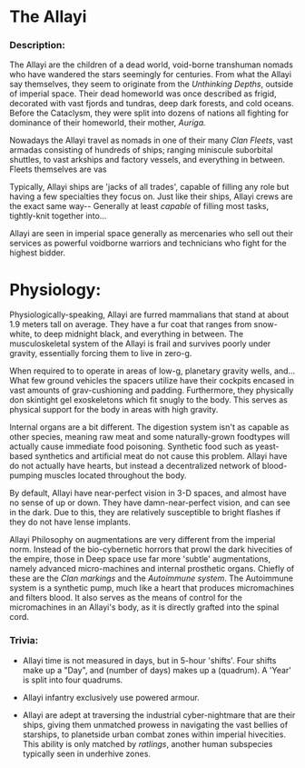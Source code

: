 # The Allayi

### Description:

The Allayi are the children of a dead world, void-borne transhuman nomads who have wandered the stars seemingly for centuries. From what the Allayi say themselves, they seem to originate from the *Unthinking Depths*, outside of imperial space. Their dead homeworld was once described as frigid, decorated with vast fjords and tundras, deep dark forests, and cold oceans. Before the Cataclysm, they were split into dozens of nations all fighting for dominance of their homeworld, their mother, *Auriga.*

Nowadays the Allayi travel as nomads in one of their many *Clan Fleets*, vast armadas consisting of hundreds of ships; ranging miniscule suborbital shuttles, to vast arkships and factory vessels, and everything in between. Fleets themselves are vas

Typically, Allayi ships are 'jacks of all trades', capable of filling any role but having a few specialties they focus on. Just like their ships, Allayi crews are the exact same way-- Generally at least *capable* of filling most tasks, tightly-knit together into...

Allayi are seen in imperial space generally as mercenaries who sell out their services as powerful voidborne warriors and technicians who fight for the highest bidder.

# Physiology:

Physiologically-speaking, Allayi are furred mammalians that stand at about 1.9 meters tall on average. They have a fur coat that ranges from snow-white, to deep midnight black, and everything in between. The musculoskeletal system of the Allayi is frail and survives poorly under gravity, essentially forcing them to live in zero-g.

When required to to operate in areas of low-g, planetary gravity wells, and... What few ground vehicles the spacers utilize have their cockpits encased in vast amounts of grav-cushioning and padding. Furthermore, they physically don skintight gel exoskeletons which fit snugly to the body. This serves as physical support for the body in areas with high gravity.

Internal organs are a bit different. The digestion system isn't as capable as other species, meaning raw meat and some naturally-grown foodtypes will actually cause immediate food poisoning. Synthetic food such as yeast-based synthetics and artificial meat do not cause this problem. Allayi have do not actually have hearts, but instead a decentralized network of blood-pumping muscles located throughout the body.

By default, Allayi have near-perfect vision in 3-D spaces, and almost have no sense of up or down. They have damn-near-perfect vision, and can see in the dark. Due to this, they are relatively susceptible to bright flashes if they do not have lense implants.

Allayi Philosophy on augmentations are very different from the imperial norm. Instead of the bio-cybernetic horrors that prowl the dark hivecities of the empire, those in Deep space use far more 'subtle' augmentations, namely advanced micro-machines and internal prosthetic organs. Chiefly of these are the *Clan markings* and the *Autoimmune system*. The Autoimmune system is a synthetic pump, much like a heart that produces micromachines and filters blood. It also serves as the means of control for the micromachines in an Allayi's body, as it is directly grafted into the spinal cord.

### Trivia:

* Allayi time is not measured in days, but in 5-hour 'shifts'. Four shifts make up a "Day", and (number of days) makes up a (quadrum). A 'Year' is split into four quadrums.

* Allayi infantry exclusively use powered armour.

* Allayi are adept at traversing the industrial cyber-nightmare that are their ships, giving them unmatched prowess in navigating the vast bellies of starships, to planetside urban combat zones within imperial hivecities. This ability is only matched by *ratlings*, another human subspecies typically seen in underhive zones.